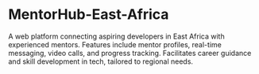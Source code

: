 # MentorHub-East-Africa
A web platform connecting aspiring developers in East Africa with experienced mentors. Features include mentor profiles, real-time messaging, video calls, and progress tracking. Facilitates career guidance and skill development in tech, tailored to regional needs.
